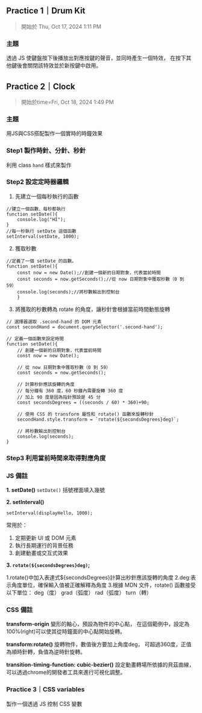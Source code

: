 ## Practice 1｜Drum Kit
> 開始於 Thu, Oct 17, 2024 1:11 PM

### 主題
透過 JS 使鍵盤按下後播放出對應按鍵的聲音，並同時產生一個特效，
在按下其他鍵後會關閉該特效並於新按鍵中啟用。

## Practice 2｜Clock
> 開始於time=Fri, Oct 18, 2024 1:49 PM <br>

### 主題
用JS與CSS搭配製作一個實時的時鐘效果
### Step1 製作時針、分針、秒針
利用 class `hand` 樣式來製作
### Step2 設定定時器邏輯
1. 先建立一個每秒執行的函數
```javascript=
//建立一個函數、每秒都執行
function setDate(){
    console.log("HI");
}
//每一秒執行 setDate 這個函數
setInterval(setDate, 1000);
```
2. 獲取秒數

```javascript=
//定義了一個 setDate 的函數。
function setDate(){
    const now = new Date();//創建一個新的日期對象，代表當前時間
    const seconds = now.getSeconds();//從 now 日期對象中獲取秒數（0 到 59）
    console.log(seconds);//將秒數輸出到控制台
    }
```

3. 將獲取的秒數轉為 rotate 的角度，讓秒針會根據當前時間動態旋轉

```javascript=
// 選擇器選取 .second-hand 的 DOM 元素
const secondHand = document.querySelector('.second-hand');

// 定義一個函數來設定時間
function setDate(){
    // 創建一個新的日期對象，代表當前時間
    const now = new Date();
    
    // 從 now 日期對象中獲取秒數（0 到 59）
    const seconds = now.getSeconds();
    
    // 計算秒針應該旋轉的角度
    // 每分鐘有 360 度，60 秒鐘內需要旋轉 360 度
    // 加上 90 度是因為指針預設是 45 分
    const secondsDegrees = ((seconds / 60) * 360)+90;
    
    // 使用 CSS 的 transform 屬性和 rotate() 函數來旋轉秒針
    secondHand.style.transform = `rotate(${secondsDegrees}deg)`;
    
    // 將秒數輸出到控制台
    console.log(seconds);
}
```


### Step3 利用當前時間來取得對應角度


### JS 備註
**1. setDate()**
`setDate()` 括號裡面填入幾號

**2. setInterval()**
```
setInterval(displayHello, 1000);
```
常用於：
1. 定期更新 UI 或 DOM 元素
2. 執行長期運行的背景任務
3. 創建動畫或交互式效果

**3. `rotate(${secondsDegrees}deg)`;**

1.rotate()中加入表達式${secondsDegrees}計算出秒針應該旋轉的角度
2.deg:表示角度單位，確保輸入值被正確解釋為角度
3.根據 MDN 文件，rotate() 函數接受以下單位：
deg（度）
grad（弧度）
rad（弧度）
turn（轉）


### CSS 備註
**transform-origin**
變形的軸心，預設為物件的中心點，
在這個範例中，設定為100%(right)可以使其從時鐘面的中心點開始旋轉。

**transform:rotate()**
旋轉物件，數值後方要加上角度deg，
可超過360度，正值為順時針轉，負值為逆時針旋轉。

**transition-timing-function: cubic-bezier()**
設定動畫轉場所依據的貝茲曲線，可以透過chrome的開發者工具來進行可視化調整。

### Practice 3｜CSS variables
製作一個透過 JS 控制 CSS 變數 



